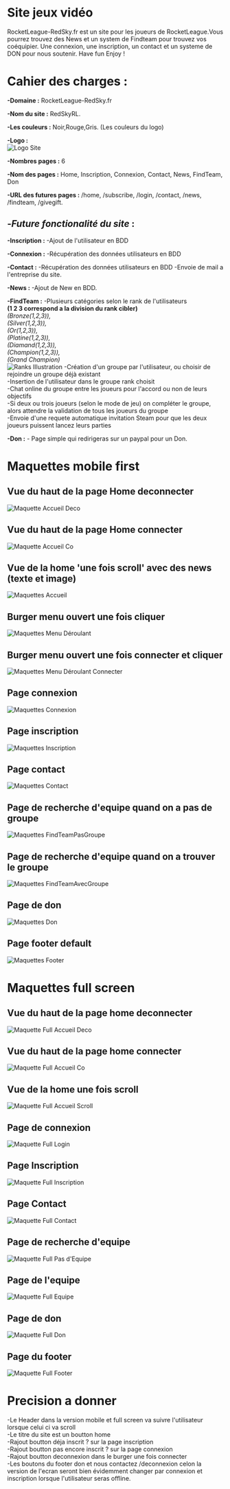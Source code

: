 # Site jeux vidéo

RocketLeague-RedSky.fr est un site pour les joueurs de RocketLeague.Vous pourrez trouvez des News et un system de 
Findteam pour trouvez vos coéquipier.
Une connexion, une inscription, un contact et un systeme de DON pour nous soutenir.
Have fun Enjoy !


# Cahier des charges :

**-Domaine :** RocketLeague-RedSky.fr

**-Nom du site :** RedSkyRL.

**-Les couleurs :** Noir,Rouge,Gris. (Les couleurs du logo)

**-Logo :** </br>
![Logo Site](www/public/assets/img/Logo.jpg)

**-Nombres pages :** 6

**-Nom des pages :** Home, Inscription, Connexion, Contact, News, FindTeam, Don

**-URL des futures pages :** /home, /subscribe, /login, /contact, /news, /findteam, /givegift.

## **-*Future fonctionalité du site* :** 

**-Inscription :** -Ajout de l'utilisateur en BDD

**-Connexion :** -Récupération des données utilisateurs en BDD

**-Contact :** -Récupération des données utilisateurs en BDD
               -Envoie de mail a l'entreprise du site.

 **-News :**  -Ajout de New en BDD.

**-FindTeam :**  -Plusieurs catégories selon le rank de l'utilisateurs </br>
**(1 2 3 correspond a la division du rank cibler)** </br>
*(Bronze(1,2,3)),* </br>
*(Silver(1,2,3)),* </br>
*(Or(1,2,3)),* </br>
*(Platine(1,2,3)),* </br>
*(Diamand(1,2,3)),* </br>
*(Champion(1,2,3)),* </br>
*(Grand Champion)* </br>
![Ranks Illustration](www/public/assets/img/Ranks.jpg)
                -Création d'un groupe par l'utilisateur, ou choisir de rejoindre un groupe déjà existant </br>
                -Insertion de l'utilisateur dans le groupe rank choisit </br>
                -Chat online du groupe entre les joueurs pour l'accord ou non de leurs objectifs </br> 
                -Si deux ou trois joueurs (selon le mode de jeu) on compléter le groupe, alors attendre la validation de tous les joueurs du groupe </br>
                -Envoie d'une requete automatique invitation Steam pour que les deux joueurs puissent lancez leurs parties

**-Don :** - Page simple qui redirigeras sur un paypal pour un Don. 




# Maquettes mobile first
## Vue du haut de la page Home deconnecter
![Maquette Accueil Deco](www/public/assets/img/VueAccueilHautDeco.jpg)
## Vue du haut de la page Home connecter
![Maquette Accueil Co](www/public/assets/img/VueAccueilHautCo.jpg)
## Vue de la home 'une fois scroll' avec des news (texte et image)
![Maquettes Accueil](www/public/assets/img/Maquette1.jpg)
## Burger menu ouvert une fois cliquer
![Maquettes Menu Déroulant](www/public/assets/img/Maquette2.jpg)
## Burger menu ouvert une fois connecter et cliquer
![Maquettes Menu Déroulant Connecter](www/public/assets/img/Deroulantconnecter.jpg)
## Page connexion
![Maquettes Connexion](www/public/assets/img/connexion.jpg)
## Page inscription
![Maquettes Inscription](www/public/assets/img/inscription.jpg)
## Page contact
![Maquettes Contact](www/public/assets/img/Contact.jpg)
## Page de recherche d'equipe quand on a pas de groupe
![Maquettes FindTeamPasGroupe](www/public/assets/img/FindTeamPasGroupe.jpg)
## Page de recherche d'equipe quand on a trouver le groupe
![Maquettes FindTeamAvecGroupe](www/public/assets/img/FindTeamAvecGroupe.jpg)
## Page de don
![Maquettes Don](www/public/assets/img/Don.jpg)
## Page footer default
![Maquettes Footer](www/public/assets/img/footerDefault.jpg)</br>




# Maquettes full screen
## Vue du haut de la page home deconnecter
![Maquette Full Accueil Deco](www/public/assets/img/FullAccueilHautDeco.jpg)
## Vue du haut de la page home connecter
![Maquette Full Accueil Co](www/public/assets/img/FullAccueilHautCo.jpg)
## Vue de la home une fois scroll
![Maquette Full Accueil Scroll](www/public/assets/img/FullVueHomeScroll.jpg)
## Page de connexion
![Maquette Full Login](www/public/assets/img/FullLogin.jpg)
## Page Inscription
![Maquette Full Inscription](www/public/assets/img/FullInscription.jpg)
## Page Contact
![Maquette Full Contact](www/public/assets/img/FullContact.jpg)
## Page de recherche d'equipe
![Maquette Full Pas d'Equipe](www/public/assets/img/FullPasEquipe.jpg)
## Page de  l'equipe
![Maquette Full Equipe](www/public/assets/img/FullGroupe.jpg)
## Page de don
![Maquette Full Don](www/public/assets/img/FullDon.jpg)
## Page du footer
![Maquette Full Footer](www/public/assets/img/FullFooter.jpg)


# Precision a donner

-Le Header dans la version mobile et full screen va suivre l'utilisateur lorsque celui ci va scroll</br>
-Le titre du site est un boutton home</br>
-Rajout boutton déja inscrit ? sur la page inscription</br>
-Rajout boutton pas encore inscrit ? sur la page connexion</br>
-Rajout boutton deconnexion dans le burger une fois connecter</br>
-Les boutons du footer don et nous contactez /deconnexion celon la version de l'ecran seront bien évidemment changer par connexion et inscription lorsque l'utilisateur seras offline.